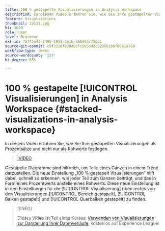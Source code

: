 ```yaml
---
title: 100 % gestapelte Visualisierungen in Analysis Workspace
description: In diesem Video erfahren Sie, wie Sie Ihre gestapelten Visualisierungen als Prozentsätze und nicht nur als Rohwerte festlegen.
feature: Visualizations
thumbnail: 23131.jpg
kt: 1670
role: User
level: Beginner
exl-id: 7b775e43-2495-4851-8e16-ab6d93c75dd1
source-git-commit: c9f3316fe30d6cfc505dd2c3238b1b6f0661a709
workflow-type: tm+mt
source-wordcount: '137'
ht-degree: 85%

---
```


# 100 % gestapelte [!UICONTROL Visualisierungen] in Analysis Workspace {#stacked-visualizations-in-analysis-workspace}

In diesem Video erfahren Sie, wie Sie Ihre gestapelten Visualisierungen als Prozentsätze und nicht nur als Rohwerte festlegen.

>[!VIDEO](https://video.tv.adobe.com/v/23131/?quality=12)

Gestapelte Diagramme sind hilfreich, um Teile eines Ganzen in einem Trend darzustellen. Die neue Einstellung „100 % gestapelt Visualisierungen“ hilft dabei, schnell zu erkennen, wie jeder Teil zum Ganzen beiträgt, und das in Form eines Prozentwerts anstelle eines Rohwerts. Diese neue Einstellung ist in den Einstellungen für die [!UICONTROL Visualisierung] oben rechts von den Visualisierungen [!UICONTROL Bereich gestapelt], [!UICONTROL Balken gestapelt] und [!UICONTROL Querbalken gestapelt] zu finden.

>[!INFO]
>
> Dieses Video ist Teil eines Kurses: [Verwenden von Visualisierungen zur Darstellung Ihrer Datenverläufe](https://experienceleague.adobe.com/?recommended=Analytics-U-1-2021.1.visualizations&amp;lang=de), kostenlos auf Experience League!
